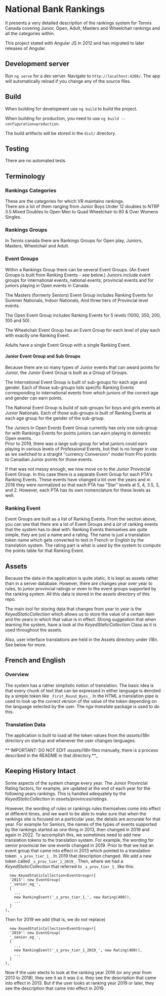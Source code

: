 # National Bank Rankings

It presents a very detailed description of the rankings system for Tennis Canada covering
Junior, Open, Adult, Masters and Wheelchair rankings and all the categories within.

This project stated with Angular JS in 2012 and has migrated to later releases of Angular.

## Development server

Run `ng serve` for a dev server. Navigate to `http://localhost:4200/`.
The app will automatically reload if you change any of the source files.

## Build

When building for development use `ng build` to build the project.

When building for production, you need to use `ng build --configuration=production`.

The build artifacts will be stored in the `dist/` directory.

## Testing

There are no automated tests.

## Terminology

### Rankings Categories

These are the categories for which VR maintains rankings.  
There are a lot of them ranging from Junior Boys Under 12 doubles to NTRP 3.5 Mixed Doubles to
Open Men to Quad Wheelchair to 80 & Over Womens Singles.

### Rankings Groups

In Tennis canada there are Rankings Groups for Open play, Juniors,
Masters, Wheelchair and Adult.

### Event Groups

Within a Rankings Group there can be several Event Groups.
(An Event Groups is built from Ranking Events - see below.)
Juniors include event groups for international events, national events, provincial events
and for juniors playing in Open events in Canada.

The Masters (formerly Seniors) Event Group includes Ranking Events for
Summer Nationals, Indoor Nationals, And three tiers of Provincial level events.

The Open Event Group includes Ranking Events for 5 levels (1000, 350, 200, 100 and 50).

The Wheelchair Event Group has an Event Group for each level of play each with exactly one Ranking Event.

Adults have a single Event Group with a single Ranking Event.

#### Junior Event Group and Sub Groups

Because there are so many types of Junior events that can award points for Junior, the Junior Event Group is
built as a Group of Groups.

The International Event Group is built of sub-groups for each age and gender.
Each of those sub-groups lists specific Ranking Events corresponding to international events from which
juniors of the correct age and gender can earn points.

The National Event Group is build of sub-groups for boys and girls events at Junior Nationals.
Each of those sub-groups is built of Ranking Events at each age group for the gender of the sub-group.

The Juniors In Open Events Event Group currently has only one sub-group for with Rankings Events for points
juniors can earn playing in domestic Open events.  
Prior to 2019, there was a large sub-group for what juniors could earn playing in various levels of Professional
Events, but that is no longer in use as we switched to a straight "currency Conversion" model from Pro points
to Canadian Junior points for those events.

If that was not messy enough, we now move on to the Junior Provincial Event Group.
In this case there is a separate Event Group for each PTA's Ranking Events.
These events have changed a lot over the years and in 2018 they were normalized so
that each PTA has "Star" levels at 5, 4, 3.5, 3, and 2.
However, each PTA has its own nomenclature for these levels as well.

### Ranking Event

Event Groups are built as a list of Ranking Events.
From the section above, you can see that there are a lot of Event Groups and a *lot* of ranking
events that the system has to deal with.
Ranking Events themselves are quite simple, they are just a name and a rating.
The name is just a translation token name which gets converted to text in French
or English by the translation system.
The rating part is what is used by the system to compute the points table for that Ranking Event.

## Assets

Because the data in the application is quite static, it is kept as assets rather than
in a server database.
However, there are changes year over year to rules, to junior provincial ratings or even
to the event groups supported by the ranking system.
All this data is stored in the *assets* directory of this repo.

The main tool for storing data that changes from year to year is the *KeyedStaticCollection*
which allows us to store the value of a certain item and the years in which that value
is in effect. Strong suggestion that when learning the system, have a look at the
*KeyedStaticCollection* Class as it is used throughout the assets.

Also, user interface translations are held in the Assets directory under *i18n*.
See below for more.

## French and English

### Overview

The system has a rather simplistic notion of translation.
The basic idea is that every chunk of text that can be expressed in either language
is denoted by a simple token like `_First_Round_Byes_`.
In the HTML a translation pipe is used to look up the correct version
of the value of the token depending on the language selected by the user.
The *ngx-translate* package is used to do this.

### Translation Data

The application is built to load all the token values from the *assets/i18n* directory
on startup and whenever the user changes languages.

** IMPORTANT: DO NOT EDIT *assets/i18n* files manually, there is a process described in the README in that directory.**_

## Keeping History Intact

Some aspects of the system change every year. The Junior Provincial Rating factors, for example,
are updated at the end of each year for the following years rankings.
This is handled adequately by the *KeyedStaticCollection* in *assets/provinces/ratings*.

However, the wording of rules or rankings rules themselves come into effect at different times, and
we want to be able to make sure that when the rankings site is focused on a particular year, the
details are accurate for that year.
For example for Seniors, the names of the types of events
supported by the rankings started as one thing in 2013, then changed in 2019 and again in 2022.
To accomplish this, we sometimes need to add new translation tokens to the translation system.
For example, the wording for senior provincial tier one events changed in 2019.
Prior to that we had an event group that came into effect in 2013 which pointed to a
translation token `_s_prov_tier_1_`.
In 2019 that description changed.
We add a new token called
`_s_prov_tier_1_2019_`.
Then, where we had a *KeyedStaticCollection* that referred to `_s_prov_tier_1_` like this:

```shell
  new KeyedStaticCollection<EventGroup>({
  '2013': new EventGroup(
  '_senior_eg_',
  [
    ...  
    new RankingEvent('_s_prov_tier_1_', new Rating(400)),
    ...
  ]
),
```

Then for 2019 we add (that is, we do not replace)

```shell
  new KeyedStaticCollection<EventGroup>({
  '2019': new EventGroup(
  '_senior_eg_',
  [
    ...  
    new RankingEvent('_s_prov_tier_1_2019_', new Rating(400)),
    ...
  ]
),
```

Now if the user elects to look at the ranking year 2016 (or any year from 2013 to 2018), they see it as it was (i.e. they
see the description that came into effect in 2013.
But if the user looks at ranking year 2019 or later, they see the description that came into effect in 2019.
